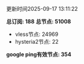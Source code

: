 更新时间2025-09-17 13:11:22

**总订阅: 188**
**总节点: 51008**
- vless节点: 24969
- hysteria2节点: 22

**google ping有效节点: 354**
